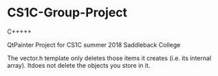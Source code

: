 # CS1C-Group-Project
C+++++

QtPainter Project for CS1C summer 2018 Saddleback College

The vector.h template only deletes those items it creates (i.e. its internal array). Itdoes not delete the objects you store in it.
